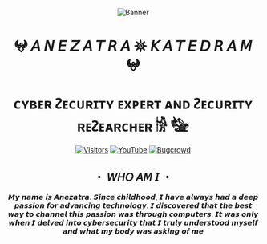 <div align="center">
  
  ![Banner](https://github.com/anezatra-katedram/anezatra-katedram/blob/main/page.png)

  <h1 align="center">𖤍 𝘈 𝘕 𝘌 𝘡 𝘈 𝘛 𝘙 𝘈 𖤓 𝘒 𝘈 𝘛 𝘌 𝘋 𝘙 𝘈 𝘔 𖤍</h1>
  <h1 align="center"> ᴄʏʙᴇʀ ᴤᴇᴄᴜʀɪᴛʏ ᴇxᴘᴇʀᴛ ᴀɴᴅ ᴤᴇᴄᴜʀɪᴛʏ ʀᴇᴤᴇᴀʀᴄʜᴇʀ 𓀛 𓅋</h1>

  [![Visitors](https://komarev.com/ghpvc/?username=yourusername&label=PROFILE+VIEWS&color=0d1117&style=flat)](https://github.com/anezatra-katedram)
  [![YouTube](https://img.shields.io/badge/YouTube-FF0000?style=flat&logo=YouTube&logoColor=white)](https://www.youtube.com/@anezatra_official)
  [![Bugcrowd](https://img.shields.io/badge/Bugcrowd-5F5F5F?style=flat&logo=Bugcrowd&logoColor=Orange)](https://bugcrowd.com/IbrahimBoraDuman)

  <h2 align="center">・ 𝘞𝘏𝘖 𝘈𝘔 𝘐 ・</h2>
  <p align="center">
  𝙈𝙮 𝙣𝙖𝙢𝙚 𝙞𝙨 𝘼𝙣𝙚𝙯𝙖𝙩𝙧𝙖. 𝙎𝙞𝙣𝙘𝙚 𝙘𝙝𝙞𝙡𝙙𝙝𝙤𝙤𝙙, 𝙄 𝙝𝙖𝙫𝙚 𝙖𝙡𝙬𝙖𝙮𝙨 𝙝𝙖𝙙 𝙖 𝙙𝙚𝙚𝙥 𝙥𝙖𝙨𝙨𝙞𝙤𝙣 𝙛𝙤𝙧 𝙖𝙙𝙫𝙖𝙣𝙘𝙞𝙣𝙜 𝙩𝙚𝙘𝙝𝙣𝙤𝙡𝙤𝙜𝙮. 𝙄 𝙙𝙞𝙨𝙘𝙤𝙫𝙚𝙧𝙚𝙙 𝙩𝙝𝙖𝙩 𝙩𝙝𝙚 𝙗𝙚𝙨𝙩 𝙬𝙖𝙮 𝙩𝙤 𝙘𝙝𝙖𝙣𝙣𝙚𝙡 𝙩𝙝𝙞𝙨 𝙥𝙖𝙨𝙨𝙞𝙤𝙣 𝙬𝙖𝙨 𝙩𝙝𝙧𝙤𝙪𝙜𝙝 𝙘𝙤𝙢𝙥𝙪𝙩𝙚𝙧𝙨. 𝙄𝙩 𝙬𝙖𝙨 𝙤𝙣𝙡𝙮 𝙬𝙝𝙚𝙣 𝙄 𝙙𝙚𝙡𝙫𝙚𝙙 𝙞𝙣𝙩𝙤 𝙘𝙮𝙗𝙚𝙧𝙨𝙚𝙘𝙪𝙧𝙞𝙩𝙮 𝙩𝙝𝙖𝙩 𝙄 𝙩𝙧𝙪𝙡𝙮 𝙪𝙣𝙙𝙚𝙧𝙨𝙩𝙤𝙤𝙙 𝙢𝙮𝙨𝙚𝙡𝙛 𝙖𝙣𝙙 𝙬𝙝𝙖𝙩 𝙢𝙮 𝙗𝙤𝙙𝙮 𝙬𝙖𝙨 𝙖𝙨𝙠𝙞𝙣𝙜 𝙤𝙛 𝙢𝙚
  </p>
</div>
